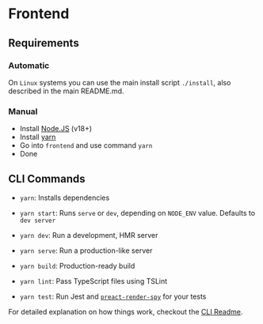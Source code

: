 # Frontend

## Requirements

### Automatic

On `Linux` systems you can use the main install script `./install`, also described in the main README.md.

### Manual

-   Install [Node.JS](https://nodejs.org/en/download/) (v18+)
-   Install [yarn](https://yarnpkg.com/getting-started/install)
-   Go into `frontend` and use command `yarn`
-   Done

## CLI Commands

-   `yarn`: Installs dependencies

-   `yarn start`: Runs `serve` or `dev`, depending on `NODE_ENV` value. Defaults to `dev server`

-   `yarn dev`: Run a development, HMR server

-   `yarn serve`: Run a production-like server

-   `yarn build`: Production-ready build

-   `yarn lint`: Pass TypeScript files using TSLint

-   `yarn test`: Run Jest and [`preact-render-spy`](https://github.com/mzgoddard/preact-render-spy) for your tests

For detailed explanation on how things work, checkout
the [CLI Readme](https://github.com/developit/preact-cli/blob/master/README.md).
